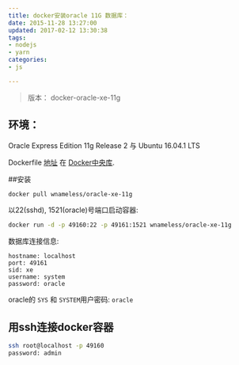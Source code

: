 ```yaml
---
title: docker安装oracle 11G 数据库：
date: 2015-11-28 13:27:00
updated: 2017-02-12 13:30:38
tags: 
- nodejs
- yarn
categories: 
- js

---
```

> 版本： docker-oracle-xe-11g

## 环境：

Oracle Express Edition 11g Release 2 与 Ubuntu 16.04.1 LTS

Dockerfile [地址](https://registry.hub.docker.com/u/wnameless/oracle-xe-11g/) 在 [Docker中央库](https://registry.hub.docker.com/).


<!--more-->


##安装
```bash
docker pull wnameless/oracle-xe-11g  
```
以22(sshd), 1521(oracle)号端口启动容器:
```bash
docker run -d -p 49160:22 -p 49161:1521 wnameless/oracle-xe-11g  
```
数据库连接信息:
```
hostname: localhost  
port: 49161  
sid: xe  
username: system  
password: oracle  
```
oracle的 `SYS` 和 `SYSTEM`用户密码: `oracle`

## 用ssh连接docker容器

```bash
ssh root@localhost -p 49160  
password: admin  
```